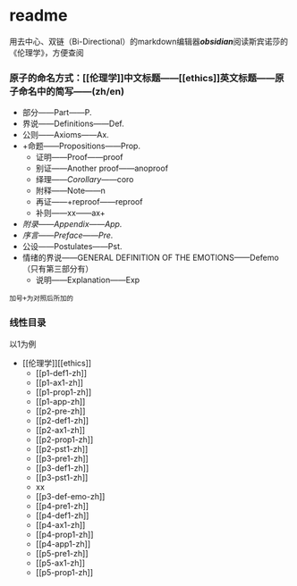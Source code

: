 # readme
用去中心、双链（Bi-Directional）的markdown编辑器***obsidian***阅读斯宾诺莎的《伦理学》，方便查阅

### 原子的命名方式：[[伦理学]]中文标题——[[ethics]]英文标题——原子命名中的简写——(zh/en)
- 部分——Part——P.
- 界说——Definitions——Def.
- 公则——Axioms——Ax.
- +命题——Propositions——Prop.
	- 证明——Proof——proof
	- 别证——Another proof——anoproof
	- 绎理——_Corollary_——coro
	- 附释——Note——n
	- 再证——+reproof——reproof
	- 补则——xx——ax+
- *附录——Appendix——App.*
- *序言——Preface——Pre.*
- 公设——Postulates——Pst.
- 情绪的界说——GENERAL DEFINITION OF THE EMOTIONS——Defemo（只有第三部分有）
	- 说明——Explanation——Exp

```
加号+为对照后所加的
```

### 线性目录
以1为例
- [[伦理学]][[ethics]]
	- [[p1-def1-zh]]
	- [[p1-ax1-zh]]
	- [[p1-prop1-zh]]
	- [[p1-app-zh]]
	- [[p2-pre-zh]]
	- [[p2-def1-zh]]
	- [[p2-ax1-zh]]
	- [[p2-prop1-zh]]
	- [[p2-pst1-zh]]
	- [[p3-pre1-zh]]
	- [[p3-def1-zh]]
	- [[p3-pst1-zh]]
	- xx
	- [[p3-def-emo-zh]]
	- [[p4-pre1-zh]]
	- [[p4-def1-zh]]
	- [[p4-ax1-zh]]
	- [[p4-prop1-zh]]
	- [[p4-app1-zh]]
	- [[p5-pre1-zh]]
	- [[p5-ax1-zh]]
	- [[p5-prop1-zh]]
